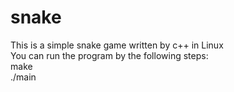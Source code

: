 # snake
This is a simple snake game written by c++ in Linux  
You can run the program by the following steps:  
   make  
   ./main  
